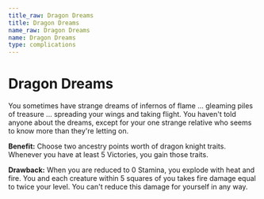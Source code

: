 ```yaml
---
title_raw: Dragon Dreams
title: Dragon Dreams
name_raw: Dragon Dreams
name: Dragon Dreams
type: complications
---
```


# Dragon Dreams

You sometimes have strange dreams of infernos of flame ... gleaming piles of treasure ... spreading your wings and taking flight. You haven't told anyone about the dreams, except for your one strange relative who seems to know more than they're letting on.

**Benefit:** Choose two ancestry points worth of dragon knight traits. Whenever you have at least 5 Victories, you gain those traits.

**Drawback:** When you are reduced to 0 Stamina, you explode with heat and fire. You and each creature within 5 squares of you takes fire damage equal to twice your level. You can't reduce this damage for yourself in any way.
